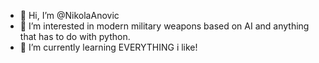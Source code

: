 - 👋 Hi, I’m @NikolaAnovic
- 👀 I’m interested in modern military weapons based on AI and anything that has to do with python.
- 🌱 I’m currently learning EVERYTHING i like!
